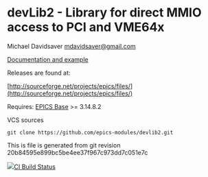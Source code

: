 devLib2 - Library for direct MMIO access to PCI and VME64x
==========================================================

Michael Davidsaver <mdavidsaver@gmail.com>

[Documentation and example](http://epics.sourceforge.net/devlib2/)

Releases are found at:

[http://sourceforge.net/projects/epics/files/](http://sourceforge.net/projects/epics/files/)

Requires: [EPICS Base](http://www.aps.anl.gov/epics/) >= 3.14.8.2

VCS sources

```shell
git clone https://github.com/epics-modules/devlib2.git
```

This is file is generated from git revision 20b84595e899bc5be4ee37f967c973dd7c051e7c

<a href="https://travis-ci.org/epics-modules/devlib2"><img src="https://travis-ci.org/epics-modules/devlib2.svg">CI Build Status</img></a>
